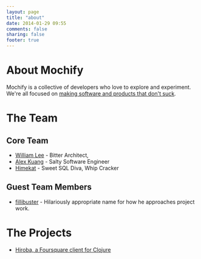 ```yaml
---
layout: page
title: "about"
date: 2014-01-29 09:55
comments: false
sharing: false
footer: true
---
```

# About Mochify

Mochify is a collective of developers who love to explore and experiment. We're all focused on [making software and products that don't suck](https://github.com/mochify).

# The Team

## Core Team

* [William Lee](https://github.com/birryree) - Bitter Architect,
* [Alex Kuang](https://github.com/alexkuang) - Salty Software Engineer
* [Himekat](https://github.com/himekat) - Sweet SQL Diva, Whip Cracker

## Guest Team Members

* [fillibuster](https://github.com/fillibuster) - Hilariously appropriate name for how he approaches project work.

# The Projects 

* [Hiroba, a Foursquare client for Clojure](https://github.com/mochify/hiroba)
